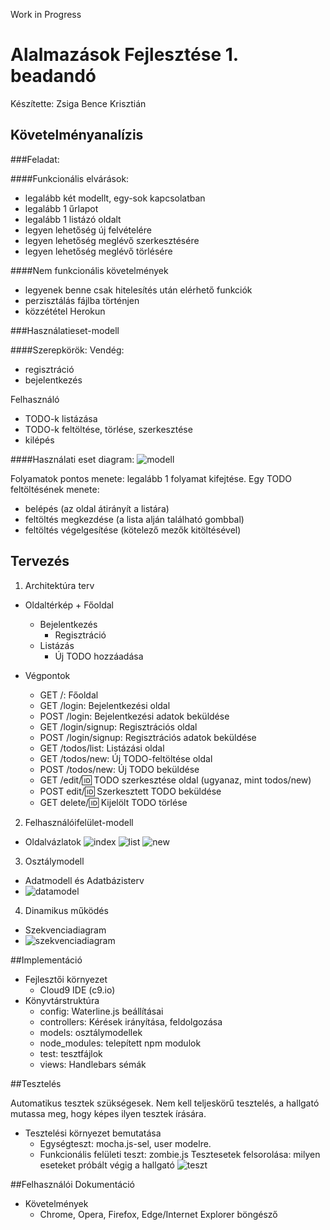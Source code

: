 Work in Progress

# Alalmazások Fejlesztése 1. beadandó

Készítette: Zsiga Bence Krisztián


## Követelményanalízis

###Feladat:

####Funkcionális elvárások:
+ legalább két modellt, egy-sok kapcsolatban
+ legalább 1 űrlapot
+ legalább 1 listázó oldalt
+ legyen lehetőség új felvételére
+ legyen lehetőség meglévő szerkesztésére
+ legyen lehetőség meglévő törlésére

####Nem funkcionális követelmények
+ legyenek benne csak hitelesítés után elérhető funkciók
+ perzisztálás fájlba történjen
+ közzététel Herokun

###Használatieset-modell

####Szerepkörök:
Vendég:
+ regisztráció
+ bejelentkezés

Felhasználó
+ TODO-k listázása
+ TODO-k feltöltése, törlése, szerkesztése
+ kilépés

####Használati eset diagram:
![modell](/docs/imgs/hemodell.png "Használatieset-modell")

Folyamatok pontos menete: legalább 1 folyamat kifejtése.
Egy TODO feltöltésének menete:
+ belépés (az oldal átirányít a listára)
+ feltöltés megkezdése (a lista alján található gombbal)
+ feltöltés végelgesítése (kötelező mezők kitöltésével)

## Tervezés

1. Architektúra terv
  +  Oldaltérkép
    + Főoldal
      + Bejelentkezés
        + Regisztráció
      + Listázás
        + Új TODO hozzáadása

  + Végpontok
    + GET /: Főoldal
    + GET /login: Bejelentkezési oldal
    + POST /login: Bejelentkezési adatok beküldése
    + GET /login/signup: Regisztrációs oldal
    + POST /login/signup: Regisztrációs adatok beküldése
    + GET /todos/list: Listázási oldal
    + GET /todos/new: Új TODO-feltöltése oldal
    + POST /todos/new: Új TODO beküldése
    + GET /edit/:id: TODO szerkesztése oldal (ugyanaz, mint todos/new)
    + POST edit/:id: Szerkesztett TODO beküldése
    + GET delete/:id: Kijelölt TODO törlése


2. Felhasználóifelület-modell
  + Oldalvázlatok
![index](/docs/imgs/index.jpg "index")
![list](/docs/imgs/list.jpg "list")
![new](/docs/imgs/new.jpg "new")

3. Osztálymodell
  + Adatmodell és Adatbázisterv
  + ![datamodel](/docs/imgs/datamodel.png "datamodel")

4. Dinamikus működés
  + Szekvenciadiagram
  + ![szekvenciadiagram](/docs/imgs/seq_diag.png "szekvenciadiagram")

##Implementáció

+ Fejlesztői környezet
  + Cloud9 IDE (c9.io)
+ Könyvtárstruktúra
  + config: Waterline.js beállításai
  + controllers: Kérések irányítása, feldolgozása
  + models: osztálymodellek
  + node_modules: telepített npm modulok
  + test: tesztfájlok
  + views: Handlebars sémák

##Tesztelés

Automatikus tesztek szükségesek. Nem kell teljeskörű tesztelés, a hallgató mutassa meg, hogy képes ilyen tesztek írására.

+ Tesztelési környezet bemutatása
  + Egységteszt: mocha.js-sel, user modelre.
  + Funkcionális felületi teszt: zombie.js
Tesztesetek felsorolása: milyen eseteket próbált végig a hallgató
![teszt](/docs/imgs/mochazombie.png "futtatott teszt")

##Felhasználói Dokumentáció
+ Követelmények
  + Chrome, Opera, Firefox, Edge/Internet Explorer böngésző